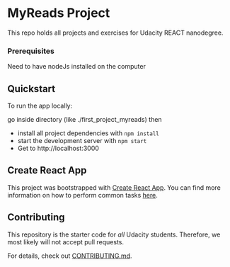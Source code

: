 # MyReads Project

This repo holds all projects and exercises for Udacity REACT nanodegree.

### Prerequisites

Need to have nodeJs installed on the computer

## Quickstart

To run the app locally:

go inside directory (like ./first_project_myreads) then

* install all project dependencies with `npm install`
* start the development server with `npm start`
* Get to http://localhost:3000

## Create React App

This project was bootstrapped with [Create React App](https://github.com/facebookincubator/create-react-app). You can find more information on how to perform common tasks [here](https://github.com/facebookincubator/create-react-app/blob/master/packages/react-scripts/template/README.md).

## Contributing

This repository is the starter code for _all_ Udacity students. Therefore, we most likely will not accept pull requests.

For details, check out [CONTRIBUTING.md](CONTRIBUTING.md).
